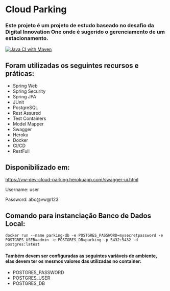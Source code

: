 # Cloud Parking
### Este projeto é um projeto de estudo baseado no desafio da Digital Innovation One onde é sugerido o gerenciamento de um estacionamento.

[![Java CI with Maven](https://github.com/victorwanderley1/cloud-parking/actions/workflows/maven.yml/badge.svg)](https://github.com/victorwanderley1/cloud-parking/actions/workflows/maven.yml)

## Foram utilizadas os seguintes recursos e práticas:
- Spring Web
- Spring Security
- Spring JPA
- JUnit
- PostgreSQL
- Rest Assured
- Test Containers
- Model Mapper
- Swagger
- Heroku
- Docker
- CI/CD
- RestFull

## Disponibilizado em:
https://vw-dev-cloud-parking.herokuapp.com/swagger-ui.html

Username: user

Password: abc@vw@123

## Comando para instanciação Banco de Dados Local:
```
docker run --name parking-db -e POSTGRES_PASSWORD=mysecretpassword -e POSTGRES_USER=admin -e POSTGRES_DB=parking -p 5432:5432 -d postgres:latest
```

#### Também devem ser configuradas as seguintes variáveis de ambiente, elas devem ter os mesmos valores das utilizadas no container:
- POSTGRES_PASSWORD
- POSTGRES_USER
- POSTGRES_DB

